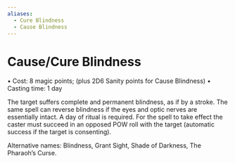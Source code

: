 ```yaml
---
aliases:
  - Cure Blindness
  - Cause Blindness
---
```

# Cause/Cure Blindness
• Cost:  8 magic points; (plus 2D6 Sanity points for Cause Blindness)
• Casting time: 1 day

The target suffers complete and permanent blindness, as if by a stroke. The same spell can reverse blindness if the eyes and optic nerves are essentially intact. 
A day of ritual is required. For the spell to take effect the caster must succeed in an opposed POW roll with the target (automatic success if the target is consenting).

Alternative names: Blindness, Grant Sight, Shade of Darkness, The Pharaoh’s Curse.





